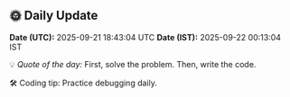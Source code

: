 ## 🌞 Daily Update

**Date (UTC):** 2025-09-21 18:43:04 UTC
**Date (IST):** 2025-09-22 00:13:04 IST

💡 *Quote of the day:* First, solve the problem. Then, write the code.

🛠️ Coding tip: Practice debugging daily.
